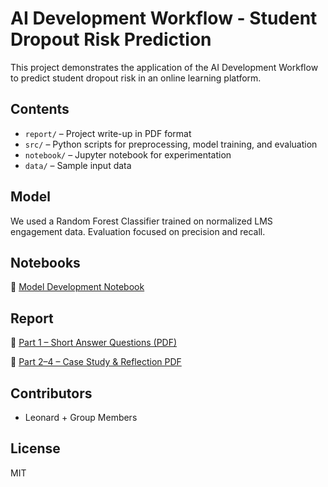 
# AI Development Workflow - Student Dropout Risk Prediction

This project demonstrates the application of the AI Development Workflow to predict student dropout risk in an online learning platform.

## Contents
- `report/` – Project write-up in PDF format
- `src/` – Python scripts for preprocessing, model training, and evaluation
- `notebook/` – Jupyter notebook for experimentation
- `data/` – Sample input data
  


## Model
We used a Random Forest Classifier trained on normalized LMS engagement data. Evaluation focused on precision and recall.

## Notebooks

📘 [Model Development Notebook](./notebook/model_dev.ipynb)  

## Report

📄 [Part 1 – Short Answer Questions (PDF)](./report/Part1_ShortAnswers.pdf)


📄 [Part 2–4 – Case Study & Reflection PDF](./report/Part2_to_Part4_Case_Study_Leonard.pdf)


## Contributors
- Leonard + Group Members

## License
MIT
